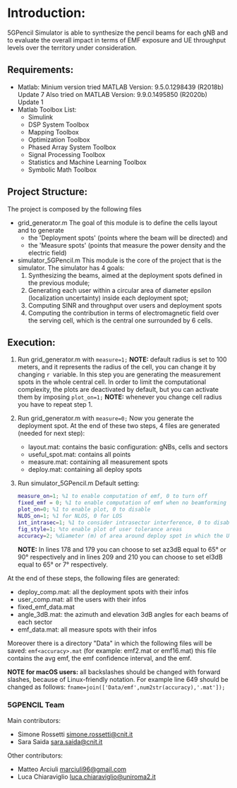 # Introduction:
5GPencil Simulator is able to synthesize the pencil beams for each gNB and to evaluate the overall impact in terms of EMF exposure and UE throughput levels over the territory under consideration.


## Requirements:
- Matlab: 
Minium version tried MATLAB Version: 9.5.0.1298439 (R2018b) Update 7 Also tried on MATLAB Version: 9.9.0.1495850 (R2020b) Update 1
- Matlab Toolbox List:
	* Simulink
	* DSP System Toolbox
	* Mapping Toolbox
	* Optimization Toolbox
	* Phased Array System Toolbox
	* Signal Processing Toolbox
	* Statistics and Machine Learning Toolbox
	* Symbolic Math Toolbox


## Project Structure:
The project is composed by the following files
- grid_generator.m
The goal of this module is to define the cells layout and to generate 
	* the 'Deployment spots' (points where the beam will be directed) and
	* the 'Measure spots' (points that measure the power density and the electric field)
- simulator_5GPencil.m
This module is the core of the project that is the simulator. 
The simulator has 4 goals: 
	1.  Synthesizing the beams, aimed at the deployment spots defined in the previous module; 
	2.  Generating each user within a circular area of diameter epsilon (localization uncertainty) inside each deployment spot;
	3. Computing SINR and throughput over users and deployment spots
	4.  Computing the contribution in terms of electromagnetic field over the serving cell, which is the central one surrounded by 6 cells.


## Execution:
1. Run grid_generator.m with `measure=1;`
**NOTE:**  default radius is set to 100 meters, and it represents the radius of the cell, you can change it by changing `r `variable.
In this step you are generating the measurement spots in the whole central cell. In order to limit the computational complexity, the plots are deactivated by default, but you can activate them by imposing `plot_on=1;`
**NOTE:**   whenever you change cell radius you have to repeat step 1. 
2. Run grid_generator.m with `measure=0;`
Now you generate the deployment spot. 
At the end of these two steps, 4 files are generated (needed for next step):
	-  layout.mat: contains the basic configuration: gNBs, cells and sectors
	-  useful_spot.mat:  contains all points
	-  measure.mat: containing all measurement spots
	-  deploy.mat: containing all deploy spots

3. Run simulator_5GPencil.m
Default setting:
    ``` matlab
    measure_on=1; %1 to enable computation of emf, 0 to turn off
    fixed_emf = 0; %1 to enable computation of emf when no beamforming is used
    plot_on=0; %1 to enable plot, 0 to disable
    NLOS_on=1; %1 for NLOS, 0 for LOS
    int_intrasec=1; %1 to consider intrasector interference, 0 to disable
    fig_style=1; %to enable plot of user tolerance areas
    accuracy=2; %diameter (m) of area around deploy spot in which the UE is deployed
    ```
    **NOTE:**  In lines 178 and 179 you can choose to set az3dB equal to 65° or 90° respectively and in lines 209 and 210 you can choose to set el3dB equal to 65° or 7° respectively.

At the end of these steps, the following files are generated:
- deploy_comp.mat: all the deployment spots with their infos
- user_comp.mat: all the users with their infos
- fixed_emf_data.mat 
- angle_3dB.mat: the azimuth and elevation 3dB angles for each beams of each sector
- emf_data.mat: all measure spots with their infos

Moreover there is a directory "Data" in which the following files will be saved: `emf<accuracy>.mat` (for example: emf2.mat or emf16.mat) this file contains the avg emf, the emf confidence interval, and the emf.

**NOTE for macOS users:**  all backslashes should be changed with forward slashes, because of Linux-friendly notation. For example line 649 should be changed as follows:
`fname=join(['Data/emf',num2str(accuracy),'.mat']);`


### 5GPENCIL Team

Main contributors:
- Simone Rossetti <simone.rossetti@cnit.it>
- Sara Saida <sara.saida@cnit.it>

Other contributors:
- Matteo Arciuli <marciuli96@gmail.com>
- Luca Chiaraviglio <luca.chiaraviglio@uniroma2.it>

